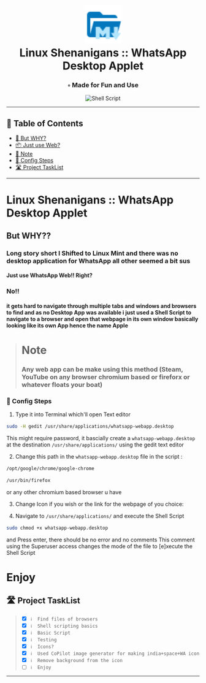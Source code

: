 


<div align="center">
<h1 align="center">
<img src="https://raw.githubusercontent.com/PKief/vscode-material-icon-theme/ec559a9f6bfd399b82bb44393651661b08aaf7ba/icons/folder-markdown-open.svg" width="100" />
<br>Linux Shenanigans :: WhatsApp Desktop Applet</h1>
<h3>◦ Made for Fun and Use</h3>

<p align="center">

</p>

<img src="https://img.shields.io/github/languages/top/RudradevArya/LinuxShenanigans-WhatsApp-Desktop" alt="Shell Script" />
</div>

---

## 📖 Table of Contents
- [📍 But WHY?](https://github.com/RudradevArya/LinuxShenanigans-WhatsApp-Desktop#but-why)
- [📦 Just use Web?](https://github.com/RudradevArya/LinuxShenanigans-WhatsApp-Desktop#just-use-whatsapp-web-right)
- [📂 Note](https://github.com/RudradevArya/LinuxShenanigans-WhatsApp-Desktop#note)
- [🚀 Config Steps](https://github.com/RudradevArya/LinuxShenanigans-WhatsApp-Desktop#-config-steps)
- [🛣 Project TaskList](https://github.com/RudradevArya/LinuxShenanigans-WhatsApp-Desktop#--project-tasklist)

---



# Linux Shenanigans :: WhatsApp Desktop Applet

## But WHY??
### Long story short I Shifted to Linux Mint and there was no desktop application for WhatsApp all other seemed a bit sus

#### Just use WhatsApp Web!! Right? 
### No!! 
#### it gets hard to navigate through multiple tabs and windows and browsers to find and as no Desktop App was available i just used a Shell Script to navigate to a browser and open that webpage in its own window basically looking like its own App hence the name Apple

> # **Note**
> ### Any web app can be make using this method (Steam, YouTube on any browser chromium based or fireforx or whatever floats your boat)




### 🔧 Config Steps

1. Type it into Terminal which'll open Text editor
```sh
sudo -H gedit /usr/share/applications/whatsapp-webapp.desktop
```
This might require password, it bascially create a `whatsapp-webapp.desktop` at the destination `/usr/share/applications/` using the gedit text editor

2. Change this path in the `whatsapp-webapp.desktop` file in the script :
```sh
/opt/google/chrome/google-chrome
```
```sh
/usr/bin/firefox
```
or any other chromium based browser u have

3. Change Icon if you wish or the link for the webpage of you choice:

4. Navigate to `/usr/share/applications/` and execute the Shell Script
```sh
sudo chmod +x whatsapp-webapp.desktop
```
and Press enter, there should be no error and no comments
This comment using the Superuser access changes the mode of the file to [e]xecute the Shell Script

# Enjoy


## 🛣  Project TaskList

> - [X] `ℹ️  Find files of browsers `
> - [X] `ℹ️  Shell scripting basics`
> - [X] `ℹ️  Basic Script`
> - [X] `ℹ️  Testing`
> - [X] `ℹ️  Icons?`
> - [X] `ℹ️  Used CoPilot image generator for making india+space+WA icon`
> - [X] `ℹ️  Remove background from the icon`
> - [ ] `ℹ️  Enjoy`

---
